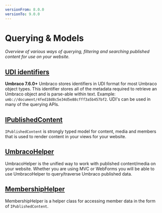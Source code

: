 ```yaml
---
versionFrom: 8.0.0
versionTo: 9.0.0
---
```


# Querying & Models

_Overview of various ways of querying, filtering and searching published content for use on your website._

## [UDI identifiers](Udi.md)

**Umbraco 7.6.0+** Umbraco stores identifiers in UDI format for most Umbraco object types. This identifier stores all of the metadata required to retrieve an Umbraco object and is parse-able within text. Example: `umb://document/4fed18d8c5e34d5e88cfff3a5b457bf2`. UDI's can be used in many of the querying APIs.

## [IPublishedContent](IPublishedContent/index.md)

`IPublishedContent` is strongly typed model for content, media and members that is used to render content in your views for your website.

## [UmbracoHelper](UmbracoHelper/index.md)

UmbracoHelper is the unified way to work with published content/media on your website.
Whether you are using MVC or WebForms you will be able to use UmbracoHelper to query/traverse Umbraco published data.

## [MembershipHelper](MemberShipHelper/index.md)

MembershipHelper is a helper class for accessing member data in the form of `IPublishedContent`.
